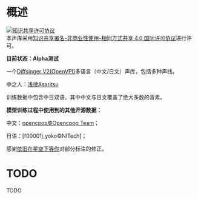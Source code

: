 # 概述
<a rel="license" href="http://creativecommons.org/licenses/by-nc-sa/4.0/deed.zh"><img alt="知识共享许可协议" style="border-width:0" src="https://i.creativecommons.org/l/by-nc-sa/4.0/88x31.png" /></a><br />本声库采用<a rel="license" href="http://creativecommons.org/licenses/by-nc-sa/4.0/deed.zh">知识共享署名-非商业性使用-相同方式共享 4.0 国际许可协议</a>进行许可。

**目前状态：Alpha测试**

一个[Diffsinger V2(OpenVPI)][6]多语言（中文/日文）声库，包括多种声线。

中之人：[浅律Asaritsu][5]

训练数据中包含中日双语，其中中文与日文覆盖了绝大多数的音素。

**模型训练过程中使用到的其他开源数据：**

中文：[opencpop©️Opencpop Team][1]；

日语：[f00001j_yoko©️NITech]；

感谢[依旧在星空下等你][4]对部分标注的修正。

# TODO
TODO

[1]: https://github.com/wenet-e2e/opencpop
[2]: https://onikuru.info/
[3]: http://hts.sp.nitech.ac.jp/?Release%20Archive
[4]: https://space.bilibili.com/299528104
[5]: https://space.bilibili.com/6483585
[6]: https://github.com/openvpi/DiffSinger
